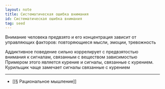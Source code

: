 ```yaml
---
layout: note
title: Систематическая ошибка внимания
id: Систематическая ошибка внимания
tag: seed
---
```


Внимание человека предвзято и его концентрация зависит от управляющих факторов: повторяющиеся мысли, эмоции, тревожность

Аддиктивное поведение сильно коррелирует с предвзятостью внимания к сигналам, связанным с веществом зависимостью Примером этого является курение и сигналы, связанные с курением. Курильщик чаще замечает сигналы связанные с курением

---
- [[§ Рациональное мышление]]